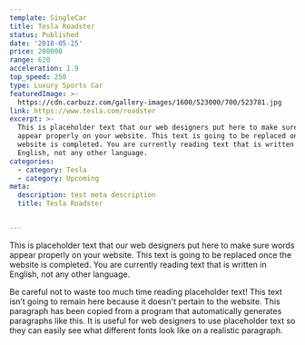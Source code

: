 ```yaml
---
template: SingleCar
title: Tesla Roadster
status: Published
date: '2018-05-25'
price: 200000
range: 620
acceleration: 1.9
top_speed: 250
type: Luxury Sports Car
featuredImage: >-
  https://cdn.carbuzz.com/gallery-images/1600/523000/700/523781.jpg
link: https://www.tesla.com/roadster
excerpt: >-
  This is placeholder text that our web designers put here to make sure words
  appear properly on your website. This text is going to be replaced once the
  website is completed. You are currently reading text that is written in
  English, not any other language.
categories:
  - category: Tesla
  - category: Upcoming
meta:
  description: test meta description
  title: Tesla Roadster


---
```


This is placeholder text that our web designers put here to make sure words appear properly on your website. This text is going to be replaced once the website is completed. You are currently reading text that is written in English, not any other language.

Be careful not to waste too much time reading placeholder text! This text isn’t going to remain here because it doesn't pertain to the website. This paragraph has been copied from a program that automatically generates paragraphs like this. It is useful for web designers to use placeholder text so they can easily see what different fonts look like on a realistic paragraph.
